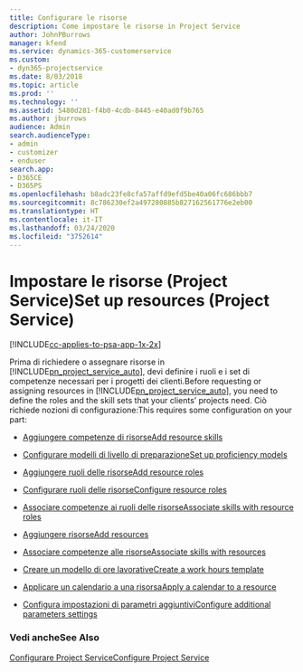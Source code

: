 ```yaml
---
title: Configurare le risorse
description: Come impostare le risorse in Project Service
author: JohnPBurrows
manager: kfend
ms.service: dynamics-365-customerservice
ms.custom:
- dyn365-projectservice
ms.date: 8/03/2018
ms.topic: article
ms.prod: ''
ms.technology: ''
ms.assetid: 5480d281-f4b0-4cdb-8445-e40ad0f9b765
ms.author: jburrows
audience: Admin
search.audienceType:
- admin
- customizer
- enduser
search.app:
- D365CE
- D365PS
ms.openlocfilehash: b8adc23fe8cfa57affd9efd5be40a06fc686bbb7
ms.sourcegitcommit: 8c786230ef2a497280885b827162561776e2eb00
ms.translationtype: HT
ms.contentlocale: it-IT
ms.lasthandoff: 03/24/2020
ms.locfileid: "3752614"
---
```

# <a name="set-up-resources-project-service"></a><span data-ttu-id="180f2-103">Impostare le risorse (Project Service)</span><span class="sxs-lookup"><span data-stu-id="180f2-103">Set up resources (Project Service)</span></span>

[!INCLUDE[cc-applies-to-psa-app-1x-2x](../includes/cc-applies-to-psa-app-1x-2x.md)]

<span data-ttu-id="180f2-104">Prima di richiedere o assegnare risorse in [!INCLUDE[pn_project_service_auto](../includes/pn-project-service-auto.md)], devi definire i ruoli e i set di competenze necessari per i progetti dei clienti.</span><span class="sxs-lookup"><span data-stu-id="180f2-104">Before requesting or assigning resources in [!INCLUDE[pn_project_service_auto](../includes/pn-project-service-auto.md)], you need to define the roles and the skill sets that your clients’ projects need.</span></span> <span data-ttu-id="180f2-105">Ciò richiede nozioni di configurazione:</span><span class="sxs-lookup"><span data-stu-id="180f2-105">This requires some configuration on your part:</span></span>  
  
-   [<span data-ttu-id="180f2-106">Aggiungere competenze di risorse</span><span class="sxs-lookup"><span data-stu-id="180f2-106">Add resource skills</span></span>](../project-service/add-resource-skills.md)  
  
-   [<span data-ttu-id="180f2-107">Configurare modelli di livello di preparazione</span><span class="sxs-lookup"><span data-stu-id="180f2-107">Set up proficiency models</span></span>](../project-service/set-up-proficiency-models.md)  
  
-   [<span data-ttu-id="180f2-108">Aggiungere ruoli delle risorse</span><span class="sxs-lookup"><span data-stu-id="180f2-108">Add resource roles</span></span>](../project-service/add-resource-roles.md)  
  
-   [<span data-ttu-id="180f2-109">Configurare ruoli delle risorse</span><span class="sxs-lookup"><span data-stu-id="180f2-109">Configure resource roles</span></span>](../project-service/configure-resource-roles.md)  
  
-   [<span data-ttu-id="180f2-110">Associare competenze ai ruoli delle risorse</span><span class="sxs-lookup"><span data-stu-id="180f2-110">Associate skills with resource roles</span></span>](../project-service/associate-skills-with-resource-roles.md)  
  
-   [<span data-ttu-id="180f2-111">Aggiungere risorse</span><span class="sxs-lookup"><span data-stu-id="180f2-111">Add resources</span></span>](../project-service/add-resources.md)  
  
-   [<span data-ttu-id="180f2-112">Associare competenze alle risorse</span><span class="sxs-lookup"><span data-stu-id="180f2-112">Associate skills with resources</span></span>](../project-service/associate-skills-with-resources.md)  
  
-   [<span data-ttu-id="180f2-113">Creare un modello di ore lavorative</span><span class="sxs-lookup"><span data-stu-id="180f2-113">Create a work hours template</span></span>](../project-service/create-work-hours-template.md)  
  
-   [<span data-ttu-id="180f2-114">Applicare un calendario a una risorsa</span><span class="sxs-lookup"><span data-stu-id="180f2-114">Apply a calendar to a resource</span></span>](../project-service/apply-calendar-resource.md)  
  
-   [<span data-ttu-id="180f2-115">Configura impostazioni di parametri aggiuntivi</span><span class="sxs-lookup"><span data-stu-id="180f2-115">Configure additional parameters settings</span></span>](../project-service/configure-additional-parameters-settings.md)  
  
### <a name="see-also"></a><span data-ttu-id="180f2-116">Vedi anche</span><span class="sxs-lookup"><span data-stu-id="180f2-116">See Also</span></span>  
 [<span data-ttu-id="180f2-117">Configurare Project Service</span><span class="sxs-lookup"><span data-stu-id="180f2-117">Configure Project Service</span></span>](../project-service/configure.md)
